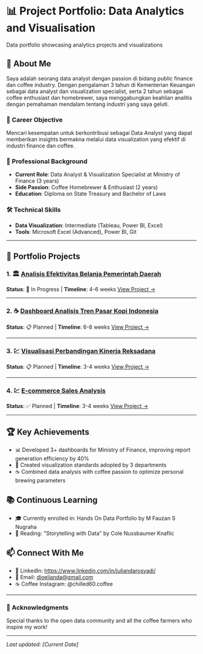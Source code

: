 # 📊 Project Portfolio: Data Analytics and Visualisation
Data portfolio showcasing analytics projects and visualizations

## 👋 About Me
Saya adalah seorang data analyst dengan passion di bidang public finance dan coffee industry. Dengan pengalaman 3 tahun di Kementerian Keuangan sebagai data analyst dan visualization specialist, serta 2 tahun sebagai coffee enthusiast dan homebrewer, saya menggabungkan keahlian analitis dengan pemahaman mendalam tentang industri yang saya geluti.

### 🎯 Career Objective
Mencari kesempatan untuk berkontribusi sebagai Data Analyst yang dapat memberikan insights bermakna melalui data visualization yang efektif di industri finance dan coffee.

### 💼 Professional Background
- **Current Role**: Data Analyst & Visualization Specialist at Ministry of Finance (3 years)
- **Side Passion**: Coffee Homebrewer & Enthusiast (2 years)
- **Education**: Diploma on State Treasury and Bachelor of Laws

### 🛠️ Technical Skills
- **Data Visualization**: Intermediate (Tableau, Power BI, Excel)
- **Tools**: Microsoft Excel (Advanced), Power BI, Git

---

## 📁 Portfolio Projects

### 1. 🏛️ [Analisis Efektivitas Belanja Pemerintah Daerah](projects/project1-apbd-analysis)
**Status**: 🚧 In Progress | **Timeline**: 4-6 weeks
[View Project →](projects/project1-apbd-analysis)

---

### 2. ☕ [Dashboard Analisis Tren Pasar Kopi Indonesia](projects/project2-coffee-market)
**Status**: 📋 Planned | **Timeline**: 6-8 weeks
[View Project →](projects/project2-coffee-market)

---

### 3. 💹 [Visualisasi Perbandingan Kinerja Reksadana](projects/project3-mutual-funds)
**Status**: 📋 Planned | **Timeline**: 3-4 weeks
[View Project →](projects/project3-mutual-funds)

---
### 4. 💹 [E-commerce Sales Analysis](projects/project4-ecommerce-analysis)
**Status**: ✅ Planned | **Timeline**: 3-4 weeks
[View Project →](projects/project4-ecommerce-analysis)

---

## 🏆 Key Achievements
- 📊 Developed 3+ dashboards for Ministry of Finance, improving report generation efficiency by 40%
- 🎯 Created visualization standards adopted by 3 departments
- ☕ Combined data analysis with coffee passion to optimize personal brewing parameters

## 📚 Continuous Learning
- 🎓 Currently enrolled in: Hands On Data Portfolio by M Fauzan S Nugraha
- 📖 Reading: "Storytelling with Data" by Cole Nussbaumer Knaflic


## 📫 Connect With Me
- 💼 LinkedIn: https://www.linkedin.com/in/juliandarosyadi/
- 📧 Email: djoelianda@gmail.com
- ☕ Coffee Instagram: @chilled60.coffee

---

### 🙏 Acknowledgments
Special thanks to the open data community and all the coffee farmers who inspire my work!

---
*Last updated: [Current Date]*

